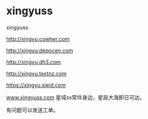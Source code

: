 # xingyuss
xingyuss




http://xingyu.cowher.com

http://xingyu.depocen.com

http://xingyu.dh3.com

http://xingyu.textnz.com

https://xingyu.sieid.com


www.xingyuss.com 星域ss常伴身边，星辰大海即日可达。


有问题可以发送工单。

